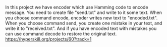 In this project we have encoder which use Hamming code to encode message.
You need to create file "send.txt" and write to it some text.
When you choose command encode, encoder writes new text to "encoded.txt".
When you choose command send, you create one mistake in your text, and write it to "received.txt".
And if you have encoded text with mistakes you can use command decode to restore the original text.
https://hyperskill.org/projects/60?track=1
